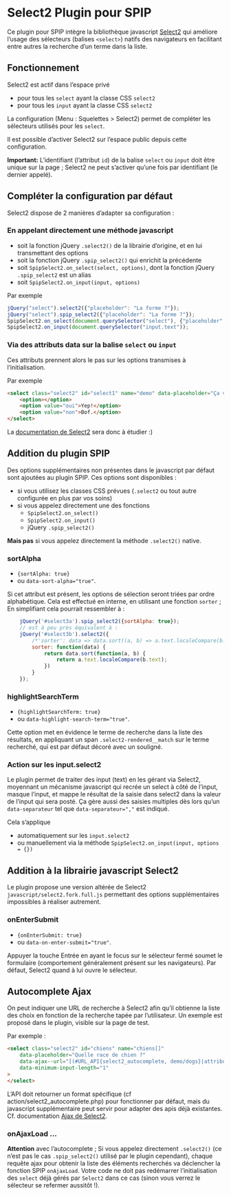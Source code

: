 # Select2 Plugin pour SPIP

Ce plugin pour SPIP intègre la bibliothèque javascript [Select2](https://select2.org/) qui améliore l’usage des sélecteurs (balises `<select>`) natifs des navigateurs en facilitant entre autres la recherche d’un terme dans la liste.


## Fonctionnement

Select2 est actif dans l’espace privé 

- pour tous les `select` ayant la classe CSS `select2`
- pour tous les `input` ayant la classe CSS `select2`

La configuration (Menu : Squelettes > Select2) permet de compléter les sélecteurs utilisés pour les `select`.

Il est possible d’activer Select2 sur l’espace public depuis cette configuration.

**Important:** L’identifiant (l’attribut `id`) de la balise `select` ou `input` doit être unique sur la page ; Select2 ne peut s’activer qu’une fois par identifiant (le dernier appelé).

## Compléter la configuration par défaut

Select2 dispose de 2 manières d’adapter sa configuration :
 
### En appelant directement une méthode javascript

- soit la fonction jQuery `.select2()` de la librairie d’origine, et en lui transmettant des options
- soit la fonction jQuery `.spip_select2()` qui enrichit la précédente
- soit `SpipSelect2.on_select(select, options)`, dont la fonction jQuery `.spip_select2` est un alias
- soit `SpipSelect2.on_input(input, options)`

Par exemple
```javascript
jQuery("select").select2({"placeholder": "La forme ?"});
jQuery("select").spip_select2({"placeholder": "La forme ?"});
SpipSelect2.on_select(document.querySelector("select"), {"placeholder": "Que dire ?"});
SpipSelect2.on_input(document.querySelector("input.text"));
```

### Via des attributs data sur la balise `select` ou `input`

Ces attributs prennent alors le pas sur les options transmises à l’initialisation.

Par exemple 
```html
<select class="select2" id="select1" name="demo" data-placeholder="Ça va ?">
    <option></option>
    <option value="oui">Yep!</option>
    <option value="non">Bof.</option>
</select>
```

La [documentation de Select2](https://select2.org/configuration) sera donc à étudier :)


## Addition du plugin SPIP

Des options supplémentaires non présentes dans le javascript par défaut sont ajoutées au plugin SPIP.
Ces options sont disponibles :

- si vous utilisez les classes CSS prévues (`.select2` ou tout autre configurée en plus par vos soins)
- si vous appelez directement une des fonctions
  - `SpipSelect2.on_select()`
  - `SpipSelect2.on_input()`
  - jQuery `.spip_select2()`

**Mais pas** si vous appelez directement la méthode `.select2()` native.
 
### sortAlpha

- `{sortAlpha: true}` 
- ou `data-sort-alpha="true"`. 

Si cet attribut est présent, les options de sélection seront triées par ordre alphabétique. 
Cela est effectué en interne, en utilisant une fonction `sorter` ; 
En simplifiant cela pourrait ressembler à :

```javascript
    jQuery('#select3a').spip_select2({sortAlpha: true});
    // est à peu près équivalent à :
    jQuery('#select3b').select2({
        /*'sorter': data => data.sort((a, b) => a.text.localeCompare(b.text))*/
        sorter: function(data) {
            return data.sort(function(a, b) {
                return a.text.localeCompare(b.text);
            })
        }
    });
```

### highlightSearchTerm

- `{highlightSearchTerm: true}` 
- ou `data-highlight-search-term="true"`. 

Cette option met en évidence le terme de recherche dans la liste des résultats, en appliquant
un span `.select2-rendered__match` sur le terme recherché, qui est par défaut décoré avec un souligné.

### Action sur les input.select2

Le plugin permet de traiter des input (text) en les gérant via Select2, moyennant un mécanisme javascript qui recrée un select à côté de l’input, masque l’input, et mappe le résultat de la saisie
dans select2 dans la valeur de l’input qui sera posté. Ça gère aussi des saisies multiples
dès lors qu’un `data-separateur` tel que `data-separateur=","` est indiqué.

Cela s’applique 

- automatiquement sur les `input.select2` 
- ou manuellement via la méthode `SpipSelect2.on_input(input, options = {})`


## Addition à la librairie javascript Select2

Le plugin propose une version altérée de Select2 `javascript/select2.fork.full.js` permettant des options supplémentaires impossibles à réaliser autrement.

### onEnterSubmit

- `{onEnterSubmit: true}` 
- ou `data-on-enter-submit="true"`. 

Appuyer la touche Entrée en ayant le focus sur le sélecteur fermé soumet le formulaire (comportement généralement présent sur les navigateurs). Par défaut, Select2 quand à lui ouvre le sélecteur.


## Autocomplete Ajax

On peut indiquer une URL de recherche à Select2 afin qu’il obtienne la liste des choix en fonction de la recherche tapée par l’utilisateur. Un exemple est proposé dans le plugin, visible sur la page de test.

Par exemple : 
```html
<select class="select2" id="chiens" name="chiens[]" 
    data-placeholder="Quelle race de chien ?"
    data-ajax--url="[(#URL_API{select2_autocomplete, demo/dogs}|attribut_html)]"
    data-minimum-input-length="1"
>
</select>
```

L’API doit retourner un format spécifique (cf action/select2_autocomplete.php) pour fonctionner par défaut, mais du javascript supplémentaire peut servir pour adapter des apis déjà existantes. Cf. documentation [Ajax de Select2](https://select2.org/data-sources/ajax).

### onAjaxLoad ...

**Attention** avec l’autocomplete ; Si vous appelez directement `.select2()` (ce n’est pas le cas `.spip_select2()` utilisé par le plugin cependant), chaque requête ajax pour obtenir la liste des éléments recherchés va déclencher la fonction SPIP `onAjaxLoad`. Votre code ne doit pas redémarrer l’initialisation des `select` déjà gérés par `Select2` dans ce cas (sinon vous verrez le sélecteur se refermer aussitôt !).
